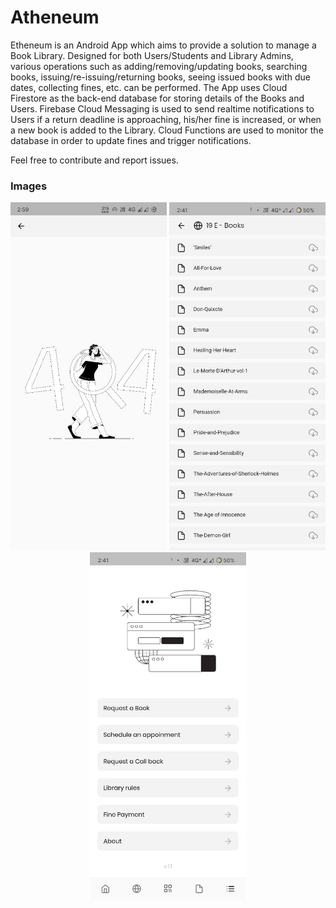 # Atheneum

Etheneum is an Android App which aims to provide a solution to manage a Book Library. Designed for both Users/Students and Library Admins, various operations such as adding/removing/updating books, searching books, issuing/re-issuing/returning books, seeing issued books with due dates, collecting fines, etc. can be performed. The App uses Cloud Firestore as the back-end database for storing details of the Books and Users. Firebase Cloud Messaging is used to send realtime notifications to Users if a return deadline is approaching, his/her fine is increased, or when a new book is added to the Library. Cloud Functions are used to monitor the database in order to update fines and trigger notifications.

Feel free to contribute and report issues.

### Images

<p align="center">
   <img src="https://raw.githubusercontent.com/joyetgeorge/Atheneum/master/images/img1.jpeg" width="250">
   <img src="https://raw.githubusercontent.com/joyetgeorge/Atheneum/master/images/img2.jpeg" width="250">
   <img src="https://raw.githubusercontent.com/joyetgeorge/Atheneum/master/images/img3.jpeg" width="250">
</p>
